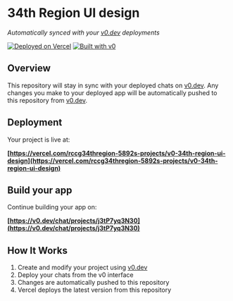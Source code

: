 # 34th Region UI design

*Automatically synced with your [v0.dev](https://v0.dev) deployments*

[![Deployed on Vercel](https://img.shields.io/badge/Deployed%20on-Vercel-black?style=for-the-badge&logo=vercel)](https://vercel.com/rccg34thregion-5892s-projects/v0-34th-region-ui-design)
[![Built with v0](https://img.shields.io/badge/Built%20with-v0.dev-black?style=for-the-badge)](https://v0.dev/chat/projects/j3tP7yq3N30)

## Overview

This repository will stay in sync with your deployed chats on [v0.dev](https://v0.dev).
Any changes you make to your deployed app will be automatically pushed to this repository from [v0.dev](https://v0.dev).

## Deployment

Your project is live at:

**[https://vercel.com/rccg34thregion-5892s-projects/v0-34th-region-ui-design](https://vercel.com/rccg34thregion-5892s-projects/v0-34th-region-ui-design)**

## Build your app

Continue building your app on:

**[https://v0.dev/chat/projects/j3tP7yq3N30](https://v0.dev/chat/projects/j3tP7yq3N30)**

## How It Works

1. Create and modify your project using [v0.dev](https://v0.dev)
2. Deploy your chats from the v0 interface
3. Changes are automatically pushed to this repository
4. Vercel deploys the latest version from this repository